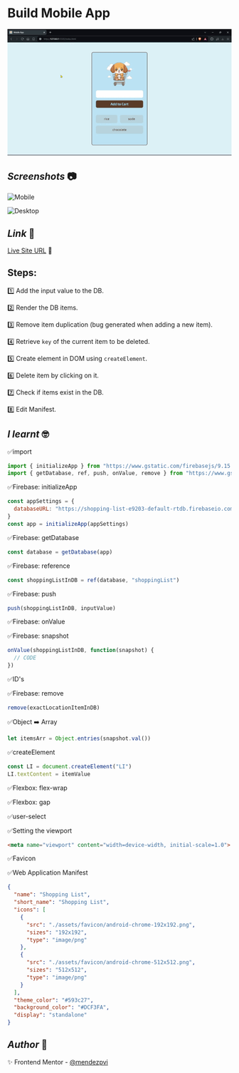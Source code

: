 # Build Mobile App

![Build Mobile App](./assets/video/sample.gif)

## *Screenshots* :camera:

![Mobile](./assets/screenshot/mobile.avif)

![Desktop](./assets/screenshot/desktop.avif)

## *Link* :link:

[Live Site URL](https://mendezpvi.github.io/fcp-mobile-app/) 👀

## Steps:

1️⃣ Add the input value to the DB.

2️⃣ Render the DB items.

3️⃣ Remove item duplication (bug generated when adding a new item).

4️⃣ Retrieve `key` of the current item to be deleted.

5️⃣ Create element in DOM using `createElement`.

6️⃣ Delete item by clicking on it.

7️⃣ Check if items exist in the DB.

8️⃣ Edit Manifest.

## *I learnt* :nerd_face:

✅import  
```js
import { initializeApp } from "https://www.gstatic.com/firebasejs/9.15.0/firebase-app.js"
import { getDatabase, ref, push, onValue, remove } from "https://www.gstatic.com/firebasejs/9.15.0/firebase-database.js"
```

✅Firebase: initializeApp  
```js
const appSettings = {
  databaseURL: "https://shopping-list-e9203-default-rtdb.firebaseio.com/"
}
const app = initializeApp(appSettings)
```

✅Firebase: getDatabase  
```js
const database = getDatabase(app)
```

✅Firebase: reference  
```js
const shoppingListInDB = ref(database, "shoppingList")
```

✅Firebase: push  
```js
push(shoppingListInDB, inputValue)
```

✅Firebase: onValue

✅Firebase: snapshot  
```js
onValue(shoppingListInDB, function(snapshot) {
  // CODE
})
```

✅ID's

✅Firebase: remove  
```js
remove(exactLocationItemInDB)
```

✅Object ➡️ Array  
```js
let itemsArr = Object.entries(snapshot.val())
```

✅createElement  
```js
const LI = document.createElement("LI")
LI.textContent = itemValue
```

✅Flexbox: flex-wrap

✅Flexbox: gap

✅user-select

✅Setting the viewport  
```html
<meta name="viewport" content="width=device-width, initial-scale=1.0">
```

✅Favicon

✅Web Application Manifest  
```json
{
  "name": "Shopping List",
  "short_name": "Shopping List",
  "icons": [
    {
      "src": "./assets/favicon/android-chrome-192x192.png",
      "sizes": "192x192",
      "type": "image/png"
    },
    {
      "src": "./assets/favicon/android-chrome-512x512.png",
      "sizes": "512x512",
      "type": "image/png"
    }
  ],
  "theme_color": "#593c27",
  "background_color": "#DCF3FA",
  "display": "standalone"
}
```

## *Author* :beginner:

✨ Frontend Mentor - [@mendezpvi](https://www.frontendmentor.io/profile/mendezpvi)
